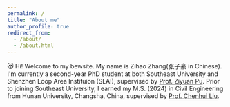 ```yaml
---
permalink: /
title: "About me"
author_profile: true
redirect_from: 
  - /about/
  - /about.html
---
```


😻 Hi! Welcome to my bewsite. My name is Zihao Zhang(张子豪 in Chinese). I'm currently a second-year PhD student at both Southeast University and Shenzhen Loop Area Instituion (SLAI), supervised by [Prof. Ziyuan Pu](https://tc.seu.edu.cn/2023/0330/c25722a440232/page.htm). Prior to joining Southeast University, I earned my M.S. (2024) in Civil Engineering from Hunan University, Changsha, China, supervised by [Prof. Chenhui Liu](https://grzy.hnu.edu.cn/site/index/liuchenhui).



